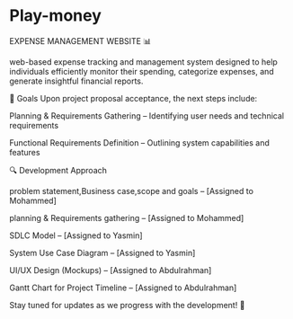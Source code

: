 # Play-money

EXPENSE MANAGEMENT WEBSITE 📊

web-based expense tracking and management system designed to help individuals efficiently monitor their spending, categorize expenses, and generate insightful financial reports.



🎯 Goals
Upon project proposal acceptance, the next steps include:

Planning & Requirements Gathering – Identifying user needs and technical requirements

Functional Requirements Definition – Outlining system capabilities and features


🔍 Development Approach

problem statement,Business case,scope and goals – [Assigned to Mohammed]

planning & Requirements gathering – [Assigned to Mohammed]

SDLC Model – [Assigned to Yasmin]

System Use Case Diagram – [Assigned to Yasmin]

UI/UX Design (Mockups) – [Assigned to Abdulrahman]

Gantt Chart for Project Timeline – [Assigned to Abdulrahman]


Stay tuned for updates as we progress with the development! 🚀
